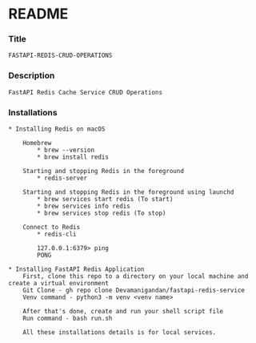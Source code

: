# README #

### Title ###
    FASTAPI-REDIS-CRUD-OPERATIONS

### Description ###
    FastAPI Redis Cache Service CRUD Operations

### Installations ###
    * Installing Redis on macOS
    
        Homebrew
            * brew --version
            * brew install redis

        Starting and stopping Redis in the foreground
            * redis-server

        Starting and stopping Redis in the foreground using launchd
            * brew services start redis (To start)
            * brew services info redis
            * brew services stop redis (To stop)

        Connect to Redis
            * redis-cli

            127.0.0.1:6379> ping
            PONG    

    * Installing FastAPI Redis Application
        First, clone this repo to a directory on your local machine and create a virtual environment
        Git Clone - gh repo clone Devamanigandan/fastapi-redis-service
        Venv command - python3 -m venv <venv name>
        
        After that's done, create and run your shell script file
        Run command - bash run.sh

        All these installations details is for local services.